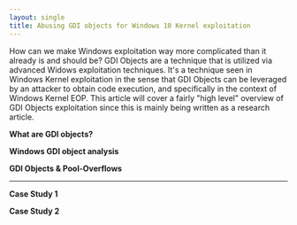 ```yaml
---
layout: single
title: Abusing GDI objects for Windows 10 Kernel exploitation
---
```


How can we make Windows exploitation way more complicated than it already is and should be? GDI Objects are a technique that is utilized via advanced Widows exploitation techniques. It's a technique seen in Windows Kernel exploitation in the sense that GDI Objects can be leveraged by an attacker to obtain code execution, and specifically in the context of Windows Kernel EOP. This article will cover a fairly "high level" overview of GDI Objects exploitation since this is mainly being written as a research article.

**What are GDI objects?**

**Windows GDI object analysis**

**GDI Objects & Pool-Overflows**

****

**Case Study 1**

**Case Study 2**
